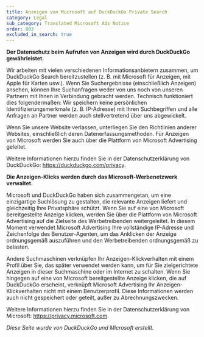 ```yaml
---
title: Anzeigen von Microsoft auf DuckDuckGo Private Search
category: Legal
sub_category: Translated Microsoft Ads Notice
order: 803
excluded_in_search: true
---
```


**Der Datenschutz beim Aufrufen von Anzeigen wird durch DuckDuckGo gewährleistet.**

Wir arbeiten mit vielen verschiedenen Informationsanbietern zusammen, um DuckDuckGo Search bereitzustellen (z. B. mit Microsoft für Anzeigen, mit Apple für Karten usw.). Wenn Sie Suchergebnisse (einschließlich Anzeigen) ansehen, können Ihre Suchanfragen weder von uns noch von unseren Partnern mit Ihnen in Verbindung gebracht werden. Technisch funktioniert dies folgendermaßen: Wir speichern keine persönlichen Identifizierungsmerkmale (z. B. IP-Adresse) mit Ihren Suchbegriffen und alle Anfragen an Partner werden auch stellvertretend über uns abgewickelt.

Wenn Sie unsere Website verlassen, unterliegen Sie den Richtlinien anderer Websites, einschließlich deren Datenerfassungsmethoden. Für Anzeigen von Microsoft werden Sie auch über die Plattform von Microsoft Advertising geleitet.

Weitere Informationen hierzu finden Sie in der Datenschutzerklärung von DuckDuckGo: <https://duckduckgo.com/privacy>.

**Die Anzeigen-Klicks werden durch das Microsoft-Werbenetzwerk verwaltet.**

Microsoft und DuckDuckGo haben sich zusammengetan, um eine einzigartige Suchlösung zu gestalten, die relevante Anzeigen liefert und gleichzeitig Ihre Privatsphäre schützt. Wenn Sie auf eine von Microsoft bereitgestellte Anzeige klicken, werden Sie über die Plattform von Microsoft Advertising auf die Zielseite des Werbetreibenden weitergeleitet. In diesem Moment verwendet Microsoft Advertising Ihre vollständige IP-Adresse und Zeichenfolge des Benutzer-Agenten, um das Anklicken der Anzeige ordnungsgemäß auszuführen und den Werbetreibenden ordnungsgemäß zu belasten.

Andere Suchmaschinen verknüpfen Ihr Anzeigen-Klickverhalten mit einem Profil über Sie, das später verwendet werden kann, um für Sie zielgerichtete Anzeigen in dieser Suchmaschine oder im Internet zu schalten. Wenn Sie hingegen auf eine von Microsoft bereitgestellte Anzeige klicken, die auf DuckDuckGo erscheint, verknüpft Microsoft Advertising Ihr Anzeigen-Klickverhalten nicht mit einem Benutzerprofil. Diese Informationen werden auch nicht gespeichert oder geteilt, außer zu Abrechnungszwecken.

Weitere Informationen hierzu finden Sie in der Datenschutzerklärung von Microsoft: <https://privacy.microsoft.com>.

_Diese Seite wurde von DuckDuckGo und Microsoft erstellt._
